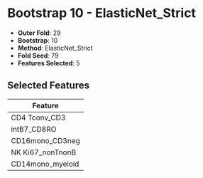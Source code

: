 # Bootstrap 10 - ElasticNet_Strict

- **Outer Fold**: 29
- **Bootstrap**: 10
- **Method**: ElasticNet_Strict
- **Fold Seed**: 79
- **Features Selected**: 5

## Selected Features

| Feature |
|---------|
| CD4 Tconv_CD3 |
| intB7_CD8RO |
| CD16mono_CD3neg |
| NK Ki67_nonTnonB |
| CD14mono_myeloid |
